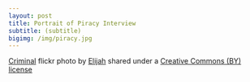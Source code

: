 ```yaml
---
layout: post
title: Portrait of Piracy Interview
subtitle: (subtitle)
bigimg: /img/piracy.jpg
---
```



<a title="Criminal" href="https://flickr.com/photos/evdg/15317533">Criminal</a> flickr photo by <a href="https://flickr.com/people/evdg">Elijah</a> shared under a <a href="https://creativecommons.org/licenses/by/2.0/">Creative Commons (BY) license</a>
